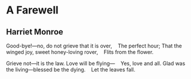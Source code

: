 # A Farewell
## Harriet Monroe
Good-bye!—no, do not grieve that it is over,
   The perfect hour;
That the winged joy, sweet honey-loving rover,
   Flits from the flower.

Grieve not—it is the law. Love will be flying—
   Yes, love and all.
Glad was the living—blessed be the dying.
   Let the leaves fall.